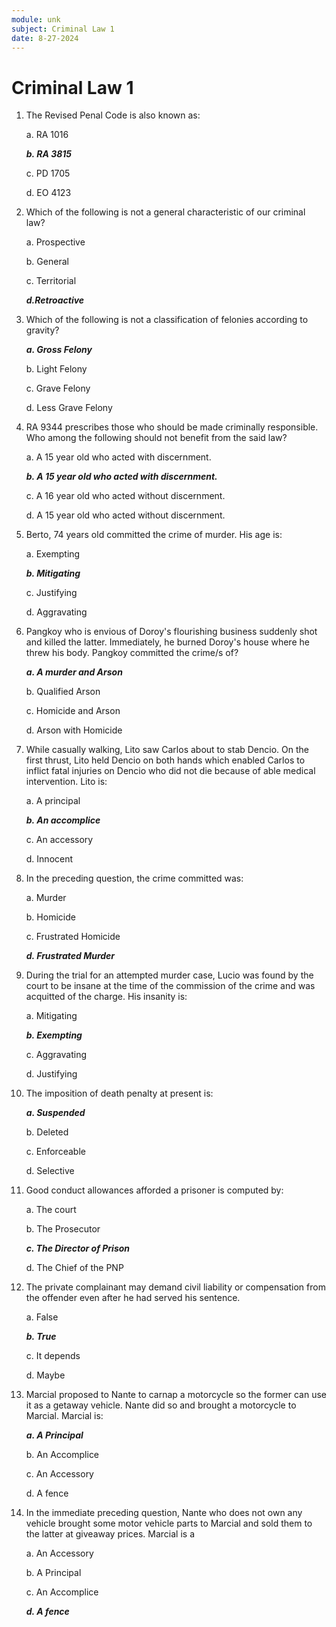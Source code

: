 ```yaml
---
module: unk
subject: Criminal Law 1
date: 8-27-2024
---
```


# Criminal Law 1

1. The Revised Penal Code is also known as:

   a. RA 1016

   **_b. RA 3815_**

   c. PD 1705

   d. EO 4123

2. Which of the following is not a general characteristic of our criminal law?

   a. Prospective

   b. General

   c. Territorial

   **_d.Retroactive_**

3. Which of the following is not a classification of felonies according to gravity?

   **_a. Gross Felony_**

   b. Light Felony

   c. Grave Felony

   d. Less Grave Felony

4. RA 9344 prescribes those who should be made criminally responsible. Who among the following should not benefit from the said law?

   a. A 15 year old who acted with discernment.

   **_b. A 15 year old who acted with discernment._**

   c. A 16 year old who acted without discernment.

   d. A 15 year old who acted without discernment.

5. Berto, 74 years old committed the crime of murder. His age is:

   a. Exempting

   **_b. Mitigating_**

   c. Justifying

   d. Aggravating

6. Pangkoy who is envious of Doroy's flourishing business suddenly shot and killed the latter. Immediately, he burned Doroy's house where he threw his body. Pangkoy committed the crime/s of?

   **_a. A murder and Arson_**

   b. Qualified Arson

   c. Homicide and Arson

   d. Arson with Homicide

7. While casually walking, Lito saw Carlos about to stab Dencio. On the first thrust, Lito held Dencio on both hands which enabled Carlos to inflict fatal injuries on Dencio who did not die because of able medical intervention. Lito is:

   a. A principal

   **_b. An accomplice_**

   c. An accessory

   d. Innocent

8. In the preceding question, the crime committed was:

   a. Murder

   b. Homicide

   c. Frustrated Homicide

   **_d. Frustrated Murder_**

9. During the trial for an attempted murder case, Lucio was found by the court to be insane at the time of the commission of the crime and was acquitted of the charge. His insanity is:

   a. Mitigating

   **_b. Exempting_**

   c. Aggravating

   d. Justifying

10. The imposition of death penalty at present is:

    **_a. Suspended_**

    b. Deleted

    c. Enforceable

    d. Selective

11. Good conduct allowances afforded a prisoner is computed by:

    a. The court

    b. The Prosecutor

    **_c. The Director of Prison_**

    d. The Chief of the PNP

12. The private complainant may demand civil liability or compensation from the offender even after he had served his sentence.

    a. False

    **_b. True_**

    c. It depends

    d. Maybe

13. Marcial proposed to Nante to carnap a motorcycle so the former can use it as a getaway vehicle. Nante did so and brought a motorcycle to Marcial. Marcial is:

    **_a. A Principal_**

    b. An Accomplice

    c. An Accessory

    d. A fence

14. In the immediate preceding question, Nante who does not own any vehicle brought some motor vehicle parts to Marcial and sold them to the latter at giveaway prices. Marcial is a

    a. An Accessory

    b. A Principal

    c. An Accomplice

    **_d. A fence_**
